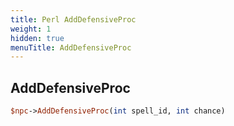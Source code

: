 ```yaml
---
title: Perl AddDefensiveProc
weight: 1
hidden: true
menuTitle: AddDefensiveProc
---
```

## AddDefensiveProc
```perl
$npc->AddDefensiveProc(int spell_id, int chance)
```